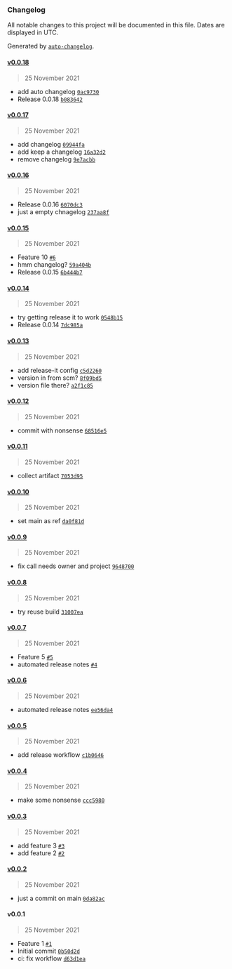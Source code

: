 ### Changelog

All notable changes to this project will be documented in this file. Dates are displayed in UTC.

Generated by [`auto-changelog`](https://github.com/CookPete/auto-changelog).

#### [v0.0.18](https://github.com/tmehnert/playground-for-gh-releases/compare/v0.0.17...v0.0.18)

> 25 November 2021

- add auto changelog [`0ac9730`](https://github.com/tmehnert/playground-for-gh-releases/commit/0ac9730930a49e33cf8dd752d2b7d5cd6569b2f5)
- Release 0.0.18 [`b083642`](https://github.com/tmehnert/playground-for-gh-releases/commit/b0836425cb2d956b807763e8d4028687d14f4ba2)

#### [v0.0.17](https://github.com/tmehnert/playground-for-gh-releases/compare/v0.0.16...v0.0.17)

> 25 November 2021

- add changelog [`09944fa`](https://github.com/tmehnert/playground-for-gh-releases/commit/09944faaa4e24acb7b10af230e497d7349351b76)
- add keep a changelog [`16a32d2`](https://github.com/tmehnert/playground-for-gh-releases/commit/16a32d2d39a99389bfdfa04e93059909818deec3)
- remove changelog [`9e7acbb`](https://github.com/tmehnert/playground-for-gh-releases/commit/9e7acbb59c92c03518caa32f6d8a40fd53457694)

#### [v0.0.16](https://github.com/tmehnert/playground-for-gh-releases/compare/v0.0.15...v0.0.16)

> 25 November 2021

- Release 0.0.16 [`6070dc3`](https://github.com/tmehnert/playground-for-gh-releases/commit/6070dc333bb78ec881d66c57b87149cd4ae4f434)
- just a empty chnagelog [`237aa8f`](https://github.com/tmehnert/playground-for-gh-releases/commit/237aa8f03953b15898d7725f058dae318498e250)

#### [v0.0.15](https://github.com/tmehnert/playground-for-gh-releases/compare/v0.0.14...v0.0.15)

> 25 November 2021

- Feature 10 [`#6`](https://github.com/tmehnert/playground-for-gh-releases/pull/6)
- hmm changelog? [`59a404b`](https://github.com/tmehnert/playground-for-gh-releases/commit/59a404ba63d2fbf9d6bff46c519758f33522cc90)
- Release 0.0.15 [`6b444b7`](https://github.com/tmehnert/playground-for-gh-releases/commit/6b444b7d9e6f9f6f43f4b277e1061ccb785b751f)

#### [v0.0.14](https://github.com/tmehnert/playground-for-gh-releases/compare/v0.0.13...v0.0.14)

> 25 November 2021

- try  getting release it to work [`0548b15`](https://github.com/tmehnert/playground-for-gh-releases/commit/0548b152fc9e382793ca798a556347c00be608ed)
- Release 0.0.14 [`7dc985a`](https://github.com/tmehnert/playground-for-gh-releases/commit/7dc985abdb415516d9401a31ad4b7a40bbcf620c)

#### [v0.0.13](https://github.com/tmehnert/playground-for-gh-releases/compare/v0.0.12...v0.0.13)

> 25 November 2021

- add release-it config [`c5d2260`](https://github.com/tmehnert/playground-for-gh-releases/commit/c5d226008dfb265c24fa9771dbda557183d8345e)
- version in from scm? [`8f09bd5`](https://github.com/tmehnert/playground-for-gh-releases/commit/8f09bd53775ccbd5a3a6f714d40024c10073b592)
- version file there? [`a2f1c85`](https://github.com/tmehnert/playground-for-gh-releases/commit/a2f1c85bec1b5c4ef815e32a733bc7caba07a4b2)

#### [v0.0.12](https://github.com/tmehnert/playground-for-gh-releases/compare/v0.0.11...v0.0.12)

> 25 November 2021

- commit with nonsense [`68516e5`](https://github.com/tmehnert/playground-for-gh-releases/commit/68516e545e46fce1ae0040862900d3ddd62f8afd)

#### [v0.0.11](https://github.com/tmehnert/playground-for-gh-releases/compare/v0.0.10...v0.0.11)

> 25 November 2021

- collect artifact [`7053d95`](https://github.com/tmehnert/playground-for-gh-releases/commit/7053d9526717c530df9549f82143f788d712aea8)

#### [v0.0.10](https://github.com/tmehnert/playground-for-gh-releases/compare/v0.0.9...v0.0.10)

> 25 November 2021

- set main as ref [`da0f81d`](https://github.com/tmehnert/playground-for-gh-releases/commit/da0f81d19f7e8038da8328a4d78b31231982a413)

#### [v0.0.9](https://github.com/tmehnert/playground-for-gh-releases/compare/v0.0.8...v0.0.9)

> 25 November 2021

- fix call needs owner and project [`9648700`](https://github.com/tmehnert/playground-for-gh-releases/commit/9648700fef70a1123b8ae4eedf51de9e7b0254a4)

#### [v0.0.8](https://github.com/tmehnert/playground-for-gh-releases/compare/v0.0.7...v0.0.8)

> 25 November 2021

- try reuse build [`31007ea`](https://github.com/tmehnert/playground-for-gh-releases/commit/31007ead305fe3f4f06f89b5e1313d740fa06811)

#### [v0.0.7](https://github.com/tmehnert/playground-for-gh-releases/compare/v0.0.6...v0.0.7)

> 25 November 2021

- Feature 5 [`#5`](https://github.com/tmehnert/playground-for-gh-releases/pull/5)
- automated release notes [`#4`](https://github.com/tmehnert/playground-for-gh-releases/pull/4)

#### [v0.0.6](https://github.com/tmehnert/playground-for-gh-releases/compare/v0.0.5...v0.0.6)

> 25 November 2021

- automated release notes [`ee56da4`](https://github.com/tmehnert/playground-for-gh-releases/commit/ee56da447261c92dd535cba76f2d19a15fabb1fd)

#### [v0.0.5](https://github.com/tmehnert/playground-for-gh-releases/compare/v0.0.4...v0.0.5)

> 25 November 2021

- add release workflow [`c1b0646`](https://github.com/tmehnert/playground-for-gh-releases/commit/c1b06465515c72e270ee5a9a3d2db56c3b4327b3)

#### [v0.0.4](https://github.com/tmehnert/playground-for-gh-releases/compare/v0.0.3...v0.0.4)

> 25 November 2021

- make some nonsense [`ccc5980`](https://github.com/tmehnert/playground-for-gh-releases/commit/ccc5980bd69dff3c0185f291792c36cb5dd91b09)

#### [v0.0.3](https://github.com/tmehnert/playground-for-gh-releases/compare/v0.0.2...v0.0.3)

> 25 November 2021

- add feature 3 [`#3`](https://github.com/tmehnert/playground-for-gh-releases/pull/3)
- add feature 2 [`#2`](https://github.com/tmehnert/playground-for-gh-releases/pull/2)

#### [v0.0.2](https://github.com/tmehnert/playground-for-gh-releases/compare/v0.0.1...v0.0.2)

> 25 November 2021

- just a commit on main [`0da82ac`](https://github.com/tmehnert/playground-for-gh-releases/commit/0da82acab195432db47de27ffed756c4958cde78)

#### v0.0.1

> 25 November 2021

- Feature 1 [`#1`](https://github.com/tmehnert/playground-for-gh-releases/pull/1)
- Initial commit [`0b50d2d`](https://github.com/tmehnert/playground-for-gh-releases/commit/0b50d2da8fb4e12b9fec4dd45451212c0eac6597)
- ci: fix workflow [`d63d1ea`](https://github.com/tmehnert/playground-for-gh-releases/commit/d63d1ea7ca8b707bc7f147017a606862cf6a4443)
